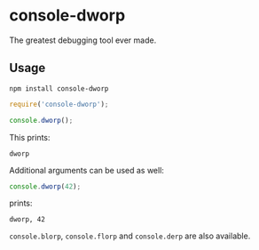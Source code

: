 # console-dworp
The greatest debugging tool ever made.

## Usage
`npm install console-dworp`

```javascript
require('console-dworp');

console.dworp();
```

This prints:

`dworp`

Additional arguments can be used as well:

```javascript
console.dworp(42);
```

prints:

`dworp, 42`

`console.blorp`, `console.florp` and `console.derp` are also available.
